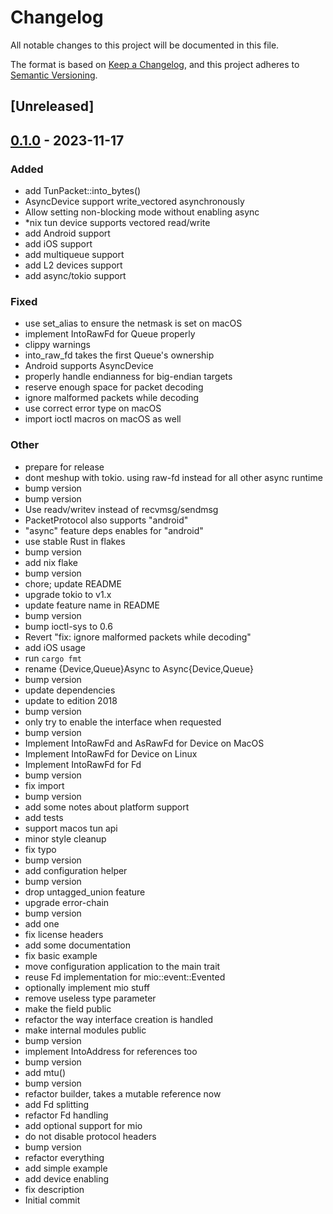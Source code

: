 # Changelog
All notable changes to this project will be documented in this file.

The format is based on [Keep a Changelog](https://keepachangelog.com/en/1.0.0/),
and this project adheres to [Semantic Versioning](https://semver.org/spec/v2.0.0.html).

## [Unreleased]

## [0.1.0](https://github.com/giangndm/rust-tun/releases/tag/v0.1.0) - 2023-11-17

### Added
- add TunPacket::into_bytes()
- AsyncDevice support write_vectored asynchronously
- Allow setting non-blocking mode without enabling async
- *nix tun device supports vectored read/write
- add Android support
- add iOS support
- add multiqueue support
- add L2 devices support
- add async/tokio support

### Fixed
- use set_alias to ensure the netmask is set on macOS
- implement IntoRawFd for Queue properly
- clippy warnings
- into_raw_fd takes the first Queue's ownership
- Android supports AsyncDevice
- properly handle endianness for big-endian targets
- reserve enough space for packet decoding
- ignore malformed packets while decoding
- use correct error type on macOS
- import ioctl macros on macOS as well

### Other
- prepare for release
- dont meshup with tokio. using raw-fd instead for all other async runtime
- bump version
- bump version
- Use readv/writev instead of recvmsg/sendmsg
- PacketProtocol also supports "android"
- "async" feature deps enables for "android"
- use stable Rust in flakes
- bump version
- add nix flake
- bump version
- chore; update README
- upgrade tokio to v1.x
- update feature name in README
- bump version
- bump ioctl-sys to 0.6
- Revert "fix: ignore malformed packets while decoding"
- add iOS usage
- run `cargo fmt`
- rename {Device,Queue}Async to Async{Device,Queue}
- bump version
- update dependencies
- update to edition 2018
- bump version
- only try to enable the interface when requested
- bump version
- Implement IntoRawFd and AsRawFd for Device on MacOS
- Implement IntoRawFd for Device on Linux
- Implement IntoRawFd for Fd
- bump version
- fix import
- bump version
- add some notes about platform support
- add tests
- support macos tun api
- minor style cleanup
- fix typo
- bump version
- add configuration helper
- bump version
- drop untagged_union feature
- upgrade error-chain
- bump version
- add one
- fix license headers
- add some documentation
- fix basic example
- move configuration application to the main trait
- reuse Fd implementation for mio::event::Evented
- optionally implement mio stuff
- remove useless type parameter
- make the field public
- refactor the way interface creation is handled
- make internal modules public
- bump version
- implement IntoAddress for references too
- bump version
- add mtu()
- bump version
- refactor builder, takes a mutable reference now
- add Fd splitting
- refactor Fd handling
- add optional support for mio
- do not disable protocol headers
- bump version
- refactor everything
- add simple example
- add device enabling
- fix description
- Initial commit
